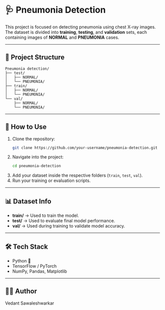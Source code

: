 # 🩺 Pneumonia Detection

This project is focused on detecting pneumonia using chest X-ray images.  
The dataset is divided into **training**, **testing**, and **validation** sets, each containing images of **NORMAL** and **PNEUMONIA** cases.

---

## 📂 Project Structure

```
Pneumonia detection/
├── test/
│   ├── NORMAL/
│   └── PNEUMONIA/
├── train/
│   ├── NORMAL/
│   └── PNEUMONIA/
└── val/
    ├── NORMAL/
    └── PNEUMONIA/
```

---

## 🚀 How to Use
1. Clone the repository:
   ```bash
   git clone https://github.com/your-username/pneumonia-detection.git
   ```
2. Navigate into the project:
   ```bash
   cd pneumonia-detection
   ```
3. Add your dataset inside the respective folders (`train`, `test`, `val`).  
4. Run your training or evaluation scripts.

---

## 📊 Dataset Info
- **train/** → Used to train the model.  
- **test/** → Used to evaluate final model performance.  
- **val/** → Used during training to validate model accuracy.  

---

## 🛠️ Tech Stack
- Python 🐍  
- TensorFlow / PyTorch  
- NumPy, Pandas, Matplotlib  

---

## 👨‍💻 Author
Vedant Sawaleshwarkar
